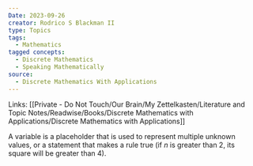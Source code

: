 ```yaml
---
Date: 2023-09-26
creator: Rodrico S Blackman II
type: Topics
tags:
  - Mathematics
tagged concepts:
  - Discrete Mathematics
  - Speaking Mathematically
source:
  - Discrete Mathematics With Applications
---
```

Links: [[Private - Do Not Touch/Our Brain/My Zettelkasten/Literature and Topic Notes/Readwise/Books/Discrete Mathematics with Applications/Discrete Mathematics with Applications]]

A variable is a placeholder that is used to represent multiple unknown values, or a statement that makes a rule true (if *n* is greater than 2, its square will be greater than 4).